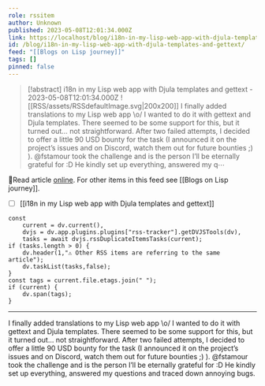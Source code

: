 ```yaml
---
role: rssitem
author: Unknown
published: 2023-05-08T12:01:34.000Z
link: https://localhost/blog/i18n-in-my-lisp-web-app-with-djula-templates-and-gettext/
id: /blog/i18n-in-my-lisp-web-app-with-djula-templates-and-gettext/
feed: "[[Blogs on Lisp journey]]"
tags: []
pinned: false
---
```


> [!abstract] i18n in my Lisp web app with Djula templates and gettext - 2023-05-08T12:01:34.000Z
> <span class="rss-image">![[RSS/assets/RSSdefaultImage.svg|200x200]]</span> I finally added translations to my Lisp web app \o/
> I wanted to do it with gettext and Djula templates. There seemed to be some support for this, but it turned out… not straightforward. After two failed attempts, I decided to offer a little 90 USD bounty for the task (I announced it on the project&rsquo;s issues and on Discord, watch them out for future bounties ;) ).
> @fstamour took the challenge and is the person I&rsquo;ll be eternally grateful for :D He kindly set up everything, answered my q⋯

🔗Read article [online](https://localhost/blog/i18n-in-my-lisp-web-app-with-djula-templates-and-gettext/). For other items in this feed see [[Blogs on Lisp journey]].

- [ ] [[i18n in my Lisp web app with Djula templates and gettext]]

~~~dataviewjs
const
    current = dv.current(),
	dvjs = dv.app.plugins.plugins["rss-tracker"].getDVJSTools(dv),
	tasks = await dvjs.rssDuplicateItemsTasks(current);
if (tasks.length > 0) {
	dv.header(1,"⚠ Other RSS items are referring to the same article");
    dv.taskList(tasks,false);
}
const tags = current.file.etags.join(" ");
if (current) {
	dv.span(tags);
}
~~~

- - -
I finally added translations to my Lisp web app \o/
I wanted to do it with gettext and Djula templates. There seemed to be some support for this, but it turned out… not straightforward. After two failed attempts, I decided to offer a little 90 USD bounty for the task (I announced it on the project&rsquo;s issues and on Discord, watch them out for future bounties ;) ).
@fstamour took the challenge and is the person I&rsquo;ll be eternally grateful for :D He kindly set up everything, answered my questions and traced down annoying bugs.